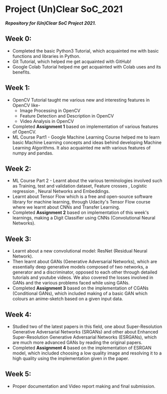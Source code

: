 # Project (Un)Clear SoC_2021
***Repository for (Un)Clear SoC Project 2021.***

## Week 0:
- Completed the basic Python3 Tutorial, which acquainted me with basic functions and libraries in Python.
- Git Tutorial, which helped me get acquainted with GitHub!
- Google Colab Tutorial helped me get acquainted with Colab uses and its benefits.

## Week 1:
- OpenCV Tutorial taught me various new and interesting features in OpenCV like-
  - Image Processing in OpenCV
  - Feature Detection and Description in OpenCV
  - Video Analysis in OpenCV
- Completed **Assignment 1** based on implementation of various features of OpenCV.
- ML Course Part1 - Google Machine Learning Course helped me to learn basic Machine Learning concepts and ideas behind developing Machine Learning Algorithms. It also acquainted me with various features of numpy and pandas.

## Week 2:
- ML Course Part 2 - Learnt about the various terminologies involved such as Training, test and validation dataset, Feature crosses , Logistic regression , Neural Networks and Embeddings.
- Learnt about Tensor Flow which is a free and open-source software library for machine learning, through Udacity's Tensor Flow course where we learnt about CNNs and Transfer Learning.
- Completed **Assignment 2** based on implementation of this week's learnings, making a Digit Classifier using CNNs (Convolutional Neural Networks).

## Week 3:
- Learnt about a new convolutional model: ResNet (Residual Neural Network).
- Then learnt about GANs (Generative Adversarial Networks), which are essentially deep generative models composed of two networks, a generator and a discriminator, opposed to each other through detailed tutorials and youtube videos. We also covered the losses involved in GANs and the various problems faced while using GANs.
- Completed **Assignment 3** based on the implementation of CGANs (Conditional GANs), which included making of a basic GAN which colours an anime-sketch based on a given input data.

## Week 4:
- Studied two of the latest papers in this field, one about Super-Resolution Generative Adversarial Networks (SRGANs) and other about Enhanced Super-Resolution Generative Adversarial Networks (ESRGANs), which are much more advanced GANs by reading the original papers.
- Completed **Assignment 4** based on the implementation of ESRGAN model, which included choosing a low quality image and resolving it to a high quality using the implementation given in the paper.

## Week 5:
- Proper documentation and Video report making and final submission.
